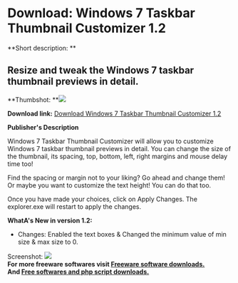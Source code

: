 # Download: Windows 7 Taskbar Thumbnail Customizer 1.2

**Short description: **

## Resize and tweak the Windows 7 taskbar thumbnail previews in detail.

  
**Thumbshot: **![](http://www.freewarefiles.com/screenshot/win7tskbrthbnlcstmzr_md.jpg)   
  
**Download link:** [Download Windows 7 Taskbar Thumbnail Customizer 1.2](http://freesoftwares.boysofts.com/Windows-7-Taskbar-Thumbnail-Customizer_program_56426.html)  
  

**Publisher's Description**  
  

Windows 7 Taskbar Thumbnail Customizer will allow you to customize Windows 7
taskbar thumbnail previews in detail. You can change the size of the
thumbnail, its spacing, top, bottom, left, right margins and mouse delay time
too!

Find the spacing or margin not to your liking? Go ahead and change them! Or
maybe you want to customize the text height! You can do that too.

Once you have made your choices, click on Apply Changes. The explorer.exe will
restart to apply the changes.

**WhatA's New in version 1.2:**

  * Changes: Enabled the text boxes & Changed the minimum value of min size & max size to 0. 

  
  
Screenshot:
![](http://www.freewarefiles.com/screenshot/win7tskbrthbnlcstmzr.jpg)  
**For more freeware softwares visit [Freeware software downloads.](http://freesoftwares.boysofts.com/)**   
**And [Free softwares and php script downloads.](http://www.boysofts.com/)**

